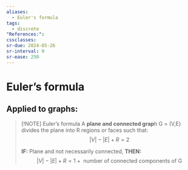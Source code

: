 ```yaml
---
aliases:
  - Euler's formula
tags:
  - discrete
"References:": 
cssclasses: 
sr-due: 2024-05-26
sr-interval: 9
sr-ease: 250
---
```

# Euler’s formula

## Applied to graphs:
> [!NOTE] Euler’s formula
> A **plane and connected grap**h G = (V,E) divides the plane into R regions or faces such that: 
> $$
> |V| - |E| + R = 2
> $$
> 
> **IF:** Plane and not necessarily connected, **THEN:**
> $$
> |V| - |E| + R = 1 + \text{ number of connected components of G }
> $$



